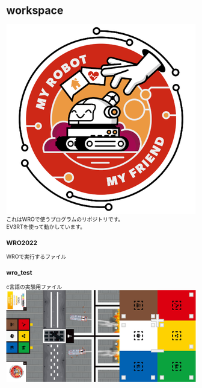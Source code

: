 # workspace
![画像](season_2022_regular.png)    
これはWROで使うプログラムのリポジトリです。  
EV3RTを使って動かしています。    
### WRO2022
WROで実行するファイル    
### wro_test
c言語の実験用ファイル    
![画像](WRO-2022_RoboMission_Playfield_Junior.jpeg)
